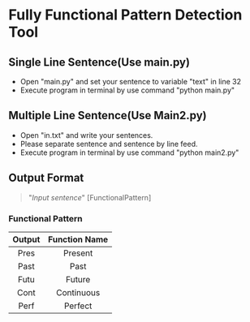 # Fully Functional Pattern Detection Tool

## Single Line Sentence(Use main.py)
- Open "main.py" and set your sentence to variable "text" in line 32
- Execute program in terminal by use command "python main.py"
## Multiple Line Sentence(Use Main2.py)
- Open "in.txt" and write your sentences.
- Please separate sentence and sentence by line feed.
- Execute program in terminal by use command "python main2.py"
## Output Format
>"*Input sentence*" [FunctionalPattern]
### Functional Pattern
|Output|Function Name|
|:--:|:--:|
|Pres|Present|
|Past|Past|
|Futu|Future|
|Cont|Continuous|
|Perf|Perfect|

